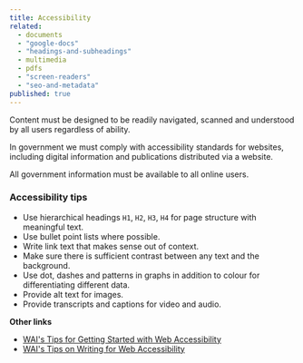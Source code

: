 ```yaml
---
title: Accessibility
related: 
  - documents
  - "google-docs"
  - "headings-and-subheadings"
  - multimedia
  - pdfs
  - "screen-readers"
  - "seo-and-metadata"
published: true
---
```


Content must be designed to be readily navigated, scanned and understood by all users regardless of ability.

In government we must comply with accessibility standards for websites, including digital information and publications distributed via a website.

All government information must be available to all online users.

### Accessibility tips

- Use hierarchical headings `H1`, `H2`, `H3`, `H4` for page structure with meaningful text.
- Use bullet point lists where possible.
- Write link text that makes sense out of context.
- Make sure there is sufficient contrast between any text and the background.
- Use dot, dashes and patterns in graphs in addition to colour for differentiating different data.
- Provide alt text for images.
- Provide transcripts and captions for video and audio.

**Other links**

- [WAI's Tips for Getting Started with Web Accessibility](https://www.w3.org/WAI/gettingstarted/tips/ "WAI's Tips for Getting Started with Web Accessibility")
- [WAI's Tips on Writing for Web Accessibility](https://www.w3.org/WAI/gettingstarted/tips/writing.html "WAI's Tips on Writing for Web Accessibility")